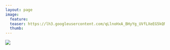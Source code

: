 ```yaml
---
layout: page
image:
  feature:
  teaser: https://lh3.googleusercontent.com/qLlnoHxA_BHyYg_UVfLXeEG5kQNA2dDGOxg2Qnea2mY=w245-h184-no
  thumb:
---
```


![](https://lh3.googleusercontent.com/mRdERzNzq0y_hMtBhZ9pFca8Bw9vIq1DVsjeMG9R3Bs=w800)

